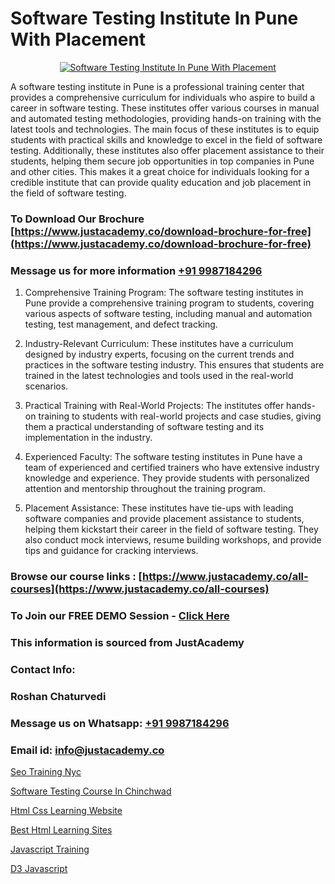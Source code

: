 # Software Testing Institute In Pune With Placement

<p align="center">
  <a href="https://justacademy.co/program-detail/software-testing">
    <img src="https://justacademy.co/storage2/program_images/1704700438.webp" alt="Software Testing Institute In Pune With Placement">
  </a>
</p>


A software testing institute in Pune is a professional training center that provides a comprehensive curriculum for individuals who aspire to build a career in software testing. These institutes offer various courses in manual and automated testing methodologies, providing hands-on training with the latest tools and technologies. The main focus of these institutes is to equip students with practical skills and knowledge to excel in the field of software testing. Additionally, these institutes also offer placement assistance to their students, helping them secure job opportunities in top companies in Pune and other cities. This makes it a great choice for individuals looking for a credible institute that can provide quality education and job placement in the field of software testing.
### To Download Our Brochure [https://www.justacademy.co/download-brochure-for-free](https://www.justacademy.co/download-brochure-for-free)
### Message us for more information [+91 9987184296](https://api.whatsapp.com/send?phone=919987184296)
1) Comprehensive Training Program: The software testing institutes in Pune provide a comprehensive training program to students, covering various aspects of software testing, including manual and automation testing, test management, and defect tracking.

2) Industry-Relevant Curriculum: These institutes have a curriculum designed by industry experts, focusing on the current trends and practices in the software testing industry. This ensures that students are trained in the latest technologies and tools used in the real-world scenarios.

3) Practical Training with Real-World Projects: The institutes offer hands-on training to students with real-world projects and case studies, giving them a practical understanding of software testing and its implementation in the industry.

4) Experienced Faculty: The software testing institutes in Pune have a team of experienced and certified trainers who have extensive industry knowledge and experience. They provide students with personalized attention and mentorship throughout the training program.

5) Placement Assistance: These institutes have tie-ups with leading software companies and provide placement assistance to students, helping them kickstart their career in the field of software testing. They also conduct mock interviews, resume building workshops, and provide tips and guidance for cracking interviews.

### Browse our course links : [https://www.justacademy.co/all-courses](https://www.justacademy.co/all-courses) 
### To Join our FREE DEMO Session - [Click Here](https://www.justacademy.co/register-for-course-demo)


### This information is sourced from JustAcademy
### Contact Info:
### Roshan Chaturvedi
### Message us on Whatsapp: [+91 9987184296](https://api.whatsapp.com/send?phone=919987184296)
### Email id: [info@justacademy.co](mailto:info@justacademy.co)
                
[Seo Training Nyc](https://www.linkedin.com/pulse/seo-training-nyc-justacademy-bradford-xmn8e?trackingId=rtV5Gh35BQIbcmXoaYpReg%3D%3D&lipi=urn%3Ali%3Apage%3Ad_flagship3_company_admin%3Bm8c8pzxIRVqjkbINsou16g%3D%3D)

[Software Testing Course In Chinchwad](https://www.linkedin.com/pulse/software-testing-course-chinchwad-justacademy-bay-area-vfjfc?trackingId=hNRfn%2Fb82K%2FJNIiDmgyaZg%3D%3D&lipi=urn%3Ali%3Apage%3Ad_flagship3_company_admin%3Bs5%2FvGqECTA%2BmpH%2FwcWkKiQ%3D%3D)

[Html Css Learning Website](https://medium.com/@roneet705/html-css-learning-website-0a4dc6f5c8c3)

[Best Html Learning Sites](https://medium.com/@surajvaishnav5015/best-html-learning-sites-85072558cd6d)

[Javascript Training](https://justacademyin.github.io/Articles/Javascript-Training)

[D3 Javascript](https://justacademyin.github.io/Articles/D3-Javascript)

